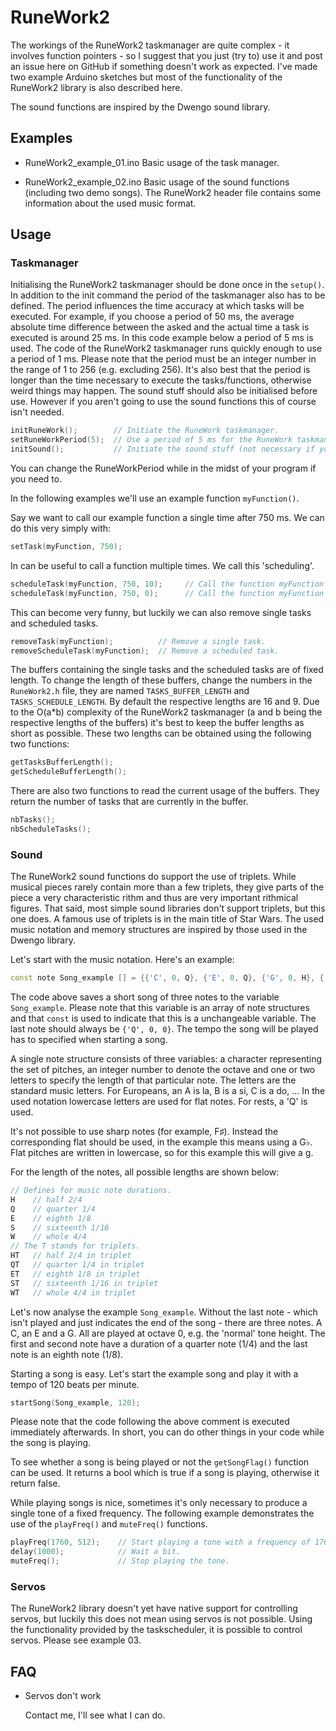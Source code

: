 # RuneWork2
The workings of the RuneWork2 taskmanager are quite complex - it involves function pointers - so I suggest that you just (try to) use it and post an issue here on GitHub if something doesn't work as expected. I've made two example Arduino sketches but most of the functionality of the RuneWork2 library is also described here.

The sound functions are inspired by the Dwengo sound library.

## Examples

- RuneWork2_example_01.ino
   Basic usage of the task manager.  

- RuneWork2_example_02.ino
   Basic usage of the sound functions (including two demo songs). The RuneWork2 header file contains some information about the used music format.  

## Usage
### Taskmanager
Initialising the RuneWork2 taskmanager should be done once in the `setup()`. In addition to the init command the period of the taskmanager also has to be defined. The period influences the time accuracy at which tasks will be executed. For example, if you choose a period of 50 ms, the average absolute time difference between the asked and the actual time a task is executed is around 25 ms. In this code example below a period of 5 ms is used. The code of the RuneWork2 taskmanager runs quickly enough to use a period of 1 ms. Please note that the period must be an integer number in the range of 1 to 256 (e.g. excluding 256). It's also best that the period is longer than the time necessary to execute the tasks/functions, otherwise weird things may happen. The sound stuff should also be initialised before use. However if you aren't going to use the sound functions this of course isn't needed.
```cpp
initRuneWork();        // Initiate the RuneWork taskmanager.
setRuneWorkPeriod(5);  // Use a period of 5 ms for the RuneWork taskmanager.
initSound();           // Initiate the sound stuff (not necessary if you're not using the sound functions).
```
You can change the RuneWorkPeriod while in the midst of your program if you need to.

In the following examples we'll use an example function `myFunction()`.

Say we want to call our example function a single time after 750 ms. We can do this very simply with:
```cpp
setTask(myFunction, 750);
```

In can be useful to call a function multiple times. We call this 'scheduling'.
```cpp
scheduleTask(myFunction, 750, 10);     // Call the function myFunction 10 times.
scheduleTask(myFunction, 750, 0);      // Call the function myFunction until the next blue moon.
```

This can become very funny, but luckily we can also remove single tasks and scheduled tasks.
```cpp
removeTask(myFunction);          // Remove a single task.
removeScheduleTask(myFunction);  // Remove a scheduled task.
```

The buffers containing the single tasks and the scheduled tasks are of fixed length. To change the length of these buffers, change the numbers in the `RuneWork2.h` file, they are named `TASKS_BUFFER_LENGTH` and `TASKS_SCHEDULE_LENGTH`. By default the respective lengths are 16 and 9. Due to the O(a\*b) complexity of the RuneWork2 taskmanager (a and b being the respective lengths of the buffers) it's best to keep the buffer lengths as short as possible. These two lengths can be obtained using the following two functions:
```cpp
getTasksBufferLength();
getScheduleBufferLength();
```

There are also two functions to read the current usage of the buffers. They return the number of tasks that are currently in the buffer.
```cpp
nbTasks();
nbScheduleTasks();
```

### Sound
The RuneWork2 sound functions do support the use of triplets. While musical pieces rarely contain more than a few triplets, they give parts of the piece a very characteristic rithm and thus are very important rithmical figures. That said, most simple sound libraries don't support triplets, but this one does. A famous use of triplets is in the main title of Star Wars. The used music notation and memory structures are inspired by those used in the Dwengo library.

Let's start with the music notation. Here's an example:
```cpp
const note Song_example [] = {{'C', 0, Q}, {'E', 0, Q}, {'G', 0, H}, {'Q', 0, 0}};
```
The code above saves a short song of three notes to the variable `Song_example`. Please note that this variable is an array of note structures and that `const` is used to indicate that this is a unchangeable variable. The last note should always be `{'Q', 0, 0}`. The tempo the song will be played has to specified when starting a song.

A single note structure consists of three variables: a character representing the set of pitches, an integer number to denote the octave and one or two letters to specify the length of that particular note. The letters are the standard music letters. For Europeans, an A is la, B is a si, C is a do, ... In the used notation lowercase letters are used for flat notes. For rests, a 'Q' is used.

It's not possible to use sharp notes (for example, F♯). Instead the corresponding flat should be used, in the example this means using a G♭. Flat pitches are written in lowercase, so for this example this will give a g.

For the length of the notes, all possible lengths are shown below:
```cpp
// Defines for music note durations.
H    // half 2/4
Q    // quarter 1/4 
E    // eighth 1/8
S    // sixteenth 1/16
W    // whole 4/4
// The T stands for triplets.
HT   // half 2/4 in triplet
QT   // quarter 1/4 in triplet
ET   // eighth 1/8 in triplet
ST   // sixteenth 1/16 in triplet
WT   // whole 4/4 in triplet
```

Let's now analyse the example `Song_example`. Without the last note - which isn't played and just indicates the end of the song - there are three notes. A C, an E and a G. All are played at octave 0, e.g. the 'normal' tone height. The first and second note have a duration of a quarter note (1/4) and the last note is an eighth note (1/8).

Starting a song is easy. Let's start the example song and play it with a tempo of 120 beats per minute.
```cpp
startSong(Song_example, 120);
```
Please note that the code following the above comment is executed immediately afterwards. In short, you can do other things in your code while the song is playing.

To see whether a song is being played or not the `getSongFlag()` function can be used. It returns a bool which is true if a song is playing, otherwise it return false.

While playing songs is nice, sometimes it's only necessary to produce a single tone of a fixed frequency. The following example demonstrates the use of the `playFreq()` and `muteFreq()` functions.
```cpp
playFreq(1760, 512);    // Start playing a tone with a frequency of 1760 Hz.
delay(1000);            // Wait a bit.
muteFreq();             // Stop playing the tone.
```

### Servos
The RuneWork2 library doesn't yet have native support for controlling servos, but luckily this does not mean using servos is not possible. Using the functionality provided by the taskscheduler, it is possible to control servos. Please see example 03.


## FAQ
- Servos don't work

   Contact me, I'll see what I can do.
